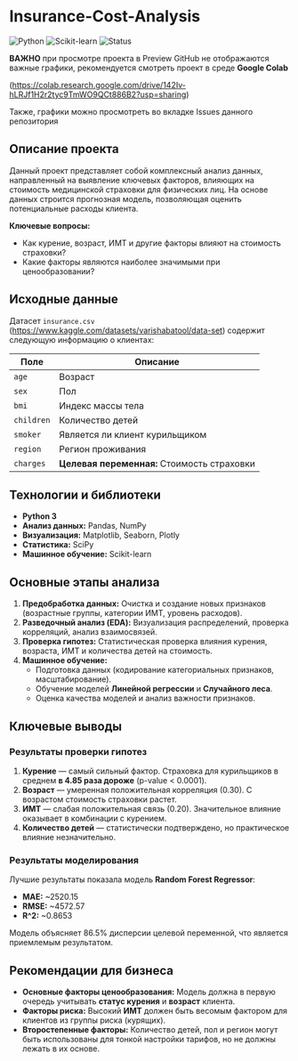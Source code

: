 # Insurance-Cost-Analysis

![Python](https://img.shields.io/badge/Python-3.x-blue?logo=python)
![Scikit-learn](https://img.shields.io/badge/Scikit--learn-1.2+-orange?logo=scikit-learn)
![Status](https://img.shields.io/badge/Status-Completed-success)

**ВАЖНО** при просмотре проекта в Preview GitHub не отображаются важные графики, рекомендуется смотреть проект в среде **Google Colab**

(https://colab.research.google.com/drive/142Iv-hLRJf1H2r2tyc9TmWO9QCt886B2?usp=sharing)

Также, графики можно просмотреть во вкладке Issues данного репозитория

## Описание проекта

Данный проект представляет собой комплексный анализ данных, направленный на выявление ключевых факторов, влияющих на стоимость медицинской страховки для физических лиц. На основе данных строится прогнозная модель, позволяющая оценить потенциальные расходы клиента.

**Ключевые вопросы:**
- Как курение, возраст, ИМТ и другие факторы влияют на стоимость страховки?
- Какие факторы являются наиболее значимыми при ценообразовании?

## Исходные данные

Датасет `insurance.csv` (https://www.kaggle.com/datasets/varishabatool/data-set) содержит следующую информацию о клиентах:

|    Поле    |                 Описание                    |
|------------|---------------------------------------------|
|    `age`   | Возраст                                     |
|    `sex`   | Пол                                         |
|    `bmi`   | Индекс массы тела                           |
| `children` | Количество детей                            |
|  `smoker`  | Является ли клиент курильщиком              |
|  `region`  | Регион проживания                           |
|  `charges` | **Целевая переменная:** Стоимость страховки |

## Технологии и библиотеки

- **Python 3**
- **Анализ данных:** Pandas, NumPy
- **Визуализация:** Matplotlib, Seaborn, Plotly
- **Статистика:** SciPy
- **Машинное обучение:** Scikit-learn

## Основные этапы анализа

1.  **Предобработка данных:** Очистка и создание новых признаков (возрастные группы, категории ИМТ, уровень расходов).
2.  **Разведочный анализ (EDA):** Визуализация распределений, проверка корреляций, анализ взаимосвязей.
3.  **Проверка гипотез:** Статистическая проверка влияния курения, возраста, ИМТ и количества детей на стоимость.
4.  **Машинное обучение:**
    - Подготовка данных (кодирование категориальных признаков, масштабирование).
    - Обучение моделей **Линейной регрессии** и **Случайного леса**.
    - Оценка качества моделей и анализ важности признаков.
  
## Ключевые выводы

### Результаты проверки гипотез

1.  **Курение** — самый сильный фактор. Страховка для курильщиков в среднем **в 4.85 раза дороже** (p-value < 0.0001).
2.  **Возраст** — умеренная положительная корреляция (0.30). С возрастом стоимость страховки растет.
3.  **ИМТ** — слабая положительная связь (0.20). Значительное влияние оказывает в комбинации с курением.
4.  **Количество детей** — статистически подтверждено, но практическое влияние незначительно.

### Результаты моделирования

Лучшие результаты показала модель **Random Forest Regressor**:

- **MAE:** ~2520.15
- **RMSE:** ~4572.57
- **R^2:** ~0.8653

Модель объясняет 86.5% дисперсии целевой переменной, что является приемлемым результатом.

## Рекомендации для бизнеса

- **Основные факторы ценообразования:** Модель должна в первую очередь учитывать **статус курения** и **возраст** клиента.
- **Факторы риска:** Высокий **ИМТ** должен быть весомым фактором для клиентов из группы риска (курящих).
- **Второстепенные факторы:** Количество детей, пол и регион могут быть использованы для тонкой настройки тарифов, но не должны лежать в их основе.
